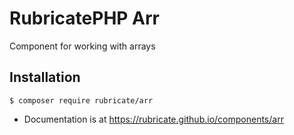 # RubricatePHP Arr
Component for working with arrays

## Installation
```
$ composer require rubricate/arr
```

- Documentation is at https://rubricate.github.io/components/arr

